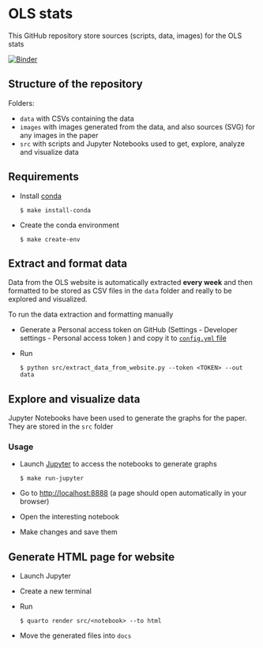 # OLS stats

This GitHub repository store sources (scripts, data, images) for the OLS stats

[![Binder](https://mybinder.org/badge_logo.svg)](https://mybinder.org/v2/gh/open-life-science/ols-program-paper/main)

## Structure of the repository

Folders:
- `data` with CSVs containing the data
- `images` with images generated from the data, and also sources (SVG) for any images in the paper
- `src` with scripts and Jupyter Notebooks used to get, explore, analyze and visualize data

## Requirements

- Install [conda](https://conda.io/miniconda.html)

    ```
    $ make install-conda
    ```

- Create the conda environment

    ```
    $ make create-env
    ```


## Extract and format data

Data from the OLS website is automatically extracted **every week** and then formatted to be stored as CSV files in the `data` folder and really to be explored and visualized.

To run the data extraction and formatting manually

- Generate a Personal access token on GitHub (Settings - Developer settings - Personal access token ) and copy it to [`config.yml` file](config.yaml)
- Run

    ```
    $ python src/extract_data_from_website.py --token <TOKEN> --out data
    ```

## Explore and visualize data

Jupyter Notebooks have been used to generate the graphs for the paper. They are stored in the `src` folder


### Usage

- Launch [Jupyter](https://jupyter.org/) to access the notebooks to generate graphs

    ```
    $ make run-jupyter
    ```

- Go to [http://localhost:8888](http://localhost:8888) (a page should open automatically in your browser)
- Open the interesting notebook
- Make changes and save them

## Generate HTML page for website

- Launch Jupyter
- Create a new terminal
- Run

    ```
    $ quarto render src/<notebook> --to html
    ```

- Move the generated files into `docs`